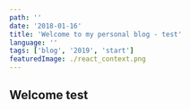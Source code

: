 ```yaml
---
path: ''
date: '2018-01-16'
title: 'Welcome to my personal blog - test'
language: ''
tags: ['blog', '2019', 'start']
featuredImage: ./react_context.png
---
```


## Welcome test
